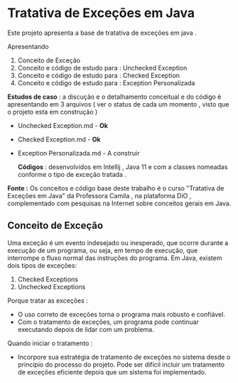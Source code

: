 # Tratativa de Exceções em Java



Este projeto apresenta a base de tratativa de exceções em java .

Apresentando 

1. Conceito de Exceção 
2.  Conceito e código de estudo para : Unchecked Exception
3. Conceito e código de estudo para : Checked Exception
4. Conceito e código de estudo para : Exception Personalizada 



**Estudos de caso** : a discução e o detalhamento conceitual e do código é apresentando em 3 arquivos ( ver o  status de cada um momento , visto que o projeto esta em construção )

- Unchecked Exception.md - **Ok**

- Checked Exception.md - **Ok**

- Exception Personalizada.md  - A construir 

  

  **Códigos** :  desenvolvidos em  Intellij , Java 11 e com a classes nomeadas conforme o tipo de exceção tratada .

**Fonte :** Os conceitos e código base deste trabalho é o curso "Tratativa de Exceções em Java" da Professora Camila , na plataforma DiO , complementado com pesquisas na Internet sobre conceitos gerais em Java. 



## Conceito de Exceção 

Uma exceção é um evento indesejado ou inesperado, que ocorre durante a execução de um programa, ou seja, em tempo de execução, que interrompe o fluxo normal das instruções do programa. Em Java, existem dois tipos de exceções:

1. Checked Exceptions
2. Unchecked Exceptions

Porque tratar as exceções : 

- O uso correto de exceções torna o programa mais robusto e confiável.
- Com o tratamento de exceções, um programa pode continuar executando depois de lidar com um problema.

Quando iniciar o tratamento :  

- Incorpore sua estratégia de tratamento de exceções no sistema desde o princípio do processo do projeto. Pode ser difícil incluir um tratamento de exceções eficiente depois que um sistema foi implementado.

